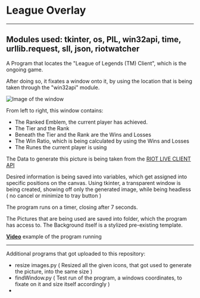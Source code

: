 # League Overlay

---
Modules used: tkinter, os, PIL, win32api, time, urllib.request, sll, json, riotwatcher
---

A Program that locates the "League of Legends (TM) Client", which is the ongoing game.

After doing so, it fixates a window onto it, by using the location that is being taken through the "win32api" module.

![Image of the window](https://media.discordapp.net/attachments/719464131220078602/780492262965510174/unknown.png)


From left to right, this window contains: 

- The Ranked Emblem, the current player has achieved.
- The Tier and the Rank 
- Beneath the Tier and the Rank are the Wins and Losses
- The Win Ratio, which is being calculated by using the Wins and Losses
- The Runes the current player is using

The Data to generate this picture is being taken from the [RIOT LIVE CLIENT API](https://developer.riotgames.com/docs/lol#game-client-api_live-client-data-api)

Desired information is being saved into variables, which get assigned into specific positions on the canvas. Using tkinter, a transparent window is being created, showing off
only the generated image, while being headless ( no cancel or minimize to tray button )

The program runs on a timer, closing after 7 seconds.

The Pictures that are being used are saved into folder, which the program has access to. The Background itself is a stylized pre-existing template. 

**[Video](https://youtu.be/XzXLDRQI-bQ)** example of the program running

---
Additional programs that got uploaded to this repository: 


- resize images.py ( Resized all the given icons, that got used to generate the picture, into the same size )
- findWindow.py ( Test run of the program, a windows coordinates, to fixate on it and size itself accordingly )
- 
